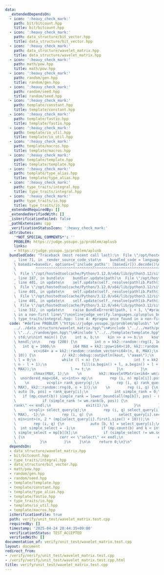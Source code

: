 ```yaml
---
data:
  _extendedDependsOn:
  - icon: ':heavy_check_mark:'
    path: bit/bitcount.hpp
    title: bit/bitcount.hpp
  - icon: ':heavy_check_mark:'
    path: data_structure/bit_vector.hpp
    title: data_structure/bit_vector.hpp
  - icon: ':heavy_check_mark:'
    path: data_structure/wavelet_matrix.hpp
    title: data_structure/wavelet_matrix.hpp
  - icon: ':heavy_check_mark:'
    path: math/pow.hpp
    title: math/pow.hpp
  - icon: ':heavy_check_mark:'
    path: random/gen.hpp
    title: random/gen.hpp
  - icon: ':heavy_check_mark:'
    path: random/seed.hpp
    title: random/seed.hpp
  - icon: ':heavy_check_mark:'
    path: template/constant.hpp
    title: template/constant.hpp
  - icon: ':heavy_check_mark:'
    path: template/fastio.hpp
    title: template/fastio.hpp
  - icon: ':heavy_check_mark:'
    path: template/io_util.hpp
    title: template/io_util.hpp
  - icon: ':heavy_check_mark:'
    path: template/macros.hpp
    title: template/macros.hpp
  - icon: ':heavy_check_mark:'
    path: template/template.hpp
    title: template/template.hpp
  - icon: ':heavy_check_mark:'
    path: template/type_alias.hpp
    title: template/type_alias.hpp
  - icon: ':heavy_check_mark:'
    path: type_traits/integral.hpp
    title: type_traits/integral.hpp
  - icon: ':heavy_check_mark:'
    path: type_traits/io.hpp
    title: type_traits/io.hpp
  _extendedRequiredBy: []
  _extendedVerifiedWith: []
  _isVerificationFailed: false
  _pathExtension: cpp
  _verificationStatusIcon: ':heavy_check_mark:'
  attributes:
    '*NOT_SPECIAL_COMMENTS*': ''
    PROBLEM: https://judge.yosupo.jp/problem/aplusb
    links:
    - https://judge.yosupo.jp/problem/aplusb
  bundledCode: "Traceback (most recent call last):\n  File \"/opt/hostedtoolcache/Python/3.12.0/x64/lib/python3.12/site-packages/onlinejudge_verify/documentation/build.py\"\
    , line 71, in _render_source_code_stat\n    bundled_code = language.bundle(stat.path,\
    \ basedir=basedir, options={'include_paths': [basedir]}).decode()\n          \
    \         ^^^^^^^^^^^^^^^^^^^^^^^^^^^^^^^^^^^^^^^^^^^^^^^^^^^^^^^^^^^^^^^^^^^^^^^^^^^^^^^^^\n\
    \  File \"/opt/hostedtoolcache/Python/3.12.0/x64/lib/python3.12/site-packages/onlinejudge_verify/languages/cplusplus.py\"\
    , line 187, in bundle\n    bundler.update(path)\n  File \"/opt/hostedtoolcache/Python/3.12.0/x64/lib/python3.12/site-packages/onlinejudge_verify/languages/cplusplus_bundle.py\"\
    , line 401, in update\n    self.update(self._resolve(pathlib.Path(included), included_from=path))\n\
    \  File \"/opt/hostedtoolcache/Python/3.12.0/x64/lib/python3.12/site-packages/onlinejudge_verify/languages/cplusplus_bundle.py\"\
    , line 401, in update\n    self.update(self._resolve(pathlib.Path(included), included_from=path))\n\
    \  File \"/opt/hostedtoolcache/Python/3.12.0/x64/lib/python3.12/site-packages/onlinejudge_verify/languages/cplusplus_bundle.py\"\
    , line 401, in update\n    self.update(self._resolve(pathlib.Path(included), included_from=path))\n\
    \  File \"/opt/hostedtoolcache/Python/3.12.0/x64/lib/python3.12/site-packages/onlinejudge_verify/languages/cplusplus_bundle.py\"\
    , line 312, in update\n    raise BundleErrorAt(path, i + 1, \"#pragma once found\
    \ in a non-first line\")\nonlinejudge_verify.languages.cplusplus_bundle.BundleErrorAt:\
    \ type_traits/integral.hpp: line 4: #pragma once found in a non-first line\n"
  code: "#define PROBLEM \"https://judge.yosupo.jp/problem/aplusb\" \n\n#include \"\
    ../../data_structure/wavelet_matrix.hpp\"\n#include \"../../math/pow.hpp\"\n#include\
    \ \"../../random/gen.hpp\"\n#include \"../../template/template.hpp\"\nusing namespace\
    \ std;\n\nint main() {\n    int a, b;\n    kin >> a >> b;\n    kout << a + b <<\
    \ kendl;\n\n    rep (200) {\n        int n = kk2::random::rng(1, 1e4);\n     \
    \   int q = 1000;\n        i64 MAX = kk2::pow<i64>(10, kk2::random::rng(1, 19));\n\
    \        vc<i64> a = kk2::random::random_vector<i64>(n, 0, MAX);\n        if (!kk2::random::rng(0,\
    \ 10)) {\n            // kk2::debug::outputln(kout, \"aaaa\");\n            int\
    \ l = 0;\n            while (l < n) {\n                int t = kk2::random::rng(1,\
    \ n - l + 1);\n                fill(a.begin() + l, a.begin() + l + t, kk2::random::rng(0,\
    \ MAX));\n                l += t;\n            }\n        }\n        MAX = *max_element(all(a));\n\
    \        chmax(MAX, 1);\n    \n        kk2::WaveletMatrix<i64> wm(a);\n      \
    \  unordered_map<i64, vc<int>> mp;\n        rep (i, n) mp[a[i]].push_back(i);\n\
    \    \n        vc<pli> rank_query(q);\n        rep (i, q) rank_query[i] = {kk2::random::rng(0,\
    \ MAX), kk2::random::rng(0, n + 1)};\n    \n        rep (i, q) {\n           \
    \ auto [b, pos] = rank_query[i];\n            int simple_rank = 0;\n         \
    \   if (mp.count(b)) simple_rank = lower_bound(all(mp[b]), pos) - mp[b].begin();\n\
    \            if (simple_rank != wm.rank(b, pos)) {\n                cerr << \"\
    rank\" << endl;\n                exit(1);\n            }\n        }\n    \n  \
    \      vc<pli> select_query(q);\n        rep (i, q) select_query[i] = {kk2::random::rng(0,\
    \ MAX), -1};\n        rep (i, q) {\n            select_query[i].second = kk2::random::rng(0,\
    \ min<int>(n, 2 * (mp[select_query[i].first].size() + 10)));\n        }\n    \n\
    \        rep (i, q) {\n            auto [b, k] = select_query[i];\n          \
    \  int simple_select = -1;\n            if (mp.count(b) and k < int(mp[b].size()))\
    \ simple_select = mp[b][k];\n            if (simple_select != wm.select(b, k))\
    \ {\n                cerr << \"select\" << endl;\n                exit(1);\n \
    \           }\n        }\n    }\n\n    return 0;\n}\n"
  dependsOn:
  - data_structure/wavelet_matrix.hpp
  - bit/bitcount.hpp
  - type_traits/integral.hpp
  - data_structure/bit_vector.hpp
  - math/pow.hpp
  - random/gen.hpp
  - random/seed.hpp
  - template/template.hpp
  - template/constant.hpp
  - template/type_alias.hpp
  - template/fastio.hpp
  - type_traits/io.hpp
  - template/io_util.hpp
  - template/macros.hpp
  isVerificationFile: true
  path: verify/unit_test/wavelet_matrix.test.cpp
  requiredBy: []
  timestamp: '2025-04-24 20:44:35+09:00'
  verificationStatus: TEST_ACCEPTED
  verifiedWith: []
documentation_of: verify/unit_test/wavelet_matrix.test.cpp
layout: document
redirect_from:
- /verify/verify/unit_test/wavelet_matrix.test.cpp
- /verify/verify/unit_test/wavelet_matrix.test.cpp.html
title: verify/unit_test/wavelet_matrix.test.cpp
---
```

